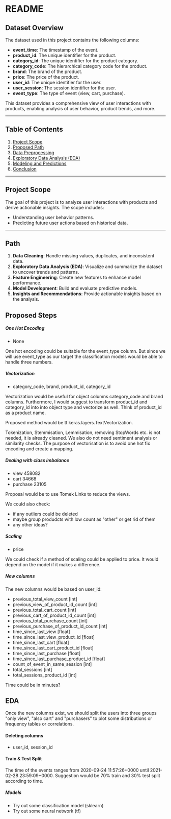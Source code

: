 # README

## Dataset Overview

The dataset used in this project contains the following columns:

- **event_time**: The timestamp of the event.
- **product_id**: The unique identifier for the product.
- **category_id**: The unique identifier for the product category.
- **category_code**: The hierarchical category code for the product.
- **brand**: The brand of the product.
- **price**: The price of the product.
- **user_id**: The unique identifier for the user.
- **user_session**: The session identifier for the user.
- **event_type**: The type of event (view, cart, purchase).

This dataset provides a comprehensive view of user interactions with products, enabling analysis of user behavior, product trends, and more.

---

## Table of Contents

1. [Project Scope](#project-scope)
2. [Proposed Path](#proposed-path)
3. [Data Preprocessing](#data-preprocessing)
4. [Exploratory Data Analysis (EDA)](#exploratory-data-analysis-eda)
5. [Modeling and Predictions](#modeling-and-predictions)
6. [Conclusion](#conclusion)

---

## Project Scope

The goal of this project is to analyze user interactions with products and derive actionable insights. The scope includes:

- Understanding user behavior patterns.
- Predicting future user actions based on historical data.

---

## Path

1. **Data Cleaning**: Handle missing values, duplicates, and inconsistent data.
2. **Exploratory Data Analysis (EDA)**: Visualize and summarize the dataset to uncover trends and patterns.
3. **Feature Engineering**: Create new features to enhance model performance.
4. **Model Development**: Build and evaluate predictive models.
5. **Insights and Recommendations**: Provide actionable insights based on the analysis.


## Proposed Steps

##### One Hot Encoding

- None

One hot encoding could be suitable for the event_type column. But since we will use event_type as our target the classification models would be able to handle three numbers.

##### Vectorization

- category_code, brand, product_id, category_id

Vectorization would be useful for object columns category_code and brand columns. Furthermore, I would suggest to transform product_id and category_id into into object type and vectorize as well. Think of product_id as a product name.

Proposed method would be tf.keras.layers.TextVectorization.

Tokenization, Stemmisation, Lemmisation, removing StopWords etc. is not needed, it is already cleaned. We also do not need sentiment analysis or similarity checks.
The purpose of vectorisation is to avoid one hot fix encoding and create a mapping.

##### Dealing with class imbalance

- view        458082
- cart         34668
- purchase     23105

Proposal would be to use Tomek Links to reduce the views.

We could also check:
-  if any outliers could be deleted
- maybe group produdcts with low count as "other" or get rid of them
- any other ideas?

##### Scaling

- price

We could check if a method of scaling could be applied to price. It would depend on the model if it makes a difference.

##### New columns

The new columns would be based on user_id:

- previous_total_view_count [int]
- previous_view_of_product_id_count [int]
- previous_total_cart_count [int]
- previous_cart_of_product_id_count [int]
- previous_total_purchase_count [int]
- previous_purchase_of_product_id_count [int]
- time_since_last_view [float]
- time_since_last_view_product_id [float]
- time_since_last_cart [float]
- time_since_last_cart_product_id [float]
- time_since_last_purchase [float]
- time_since_last_purchase_product_id [float]
- count_of_event_in_same_session [int]
- total_sessions [int]
- total_sessions_product_id [int]

Time could be in minutes?

## EDA
Once the new columns exist, we should split the users into three groups "only view", "also cart" and "purchasers" to plot some distributions or frequency tables or correlations.

#### Deleting columns

- user_id, session_id

#### Train & Test Split

The time of the events ranges from 2020-09-24 11:57:26+0000 until 2021-02-28 23:59:09+0000. Suggestion would be 70% train and 30% test split according to time.

##### Models

- Try out some classification model (sklearn)
- Try out some neural network (tf)